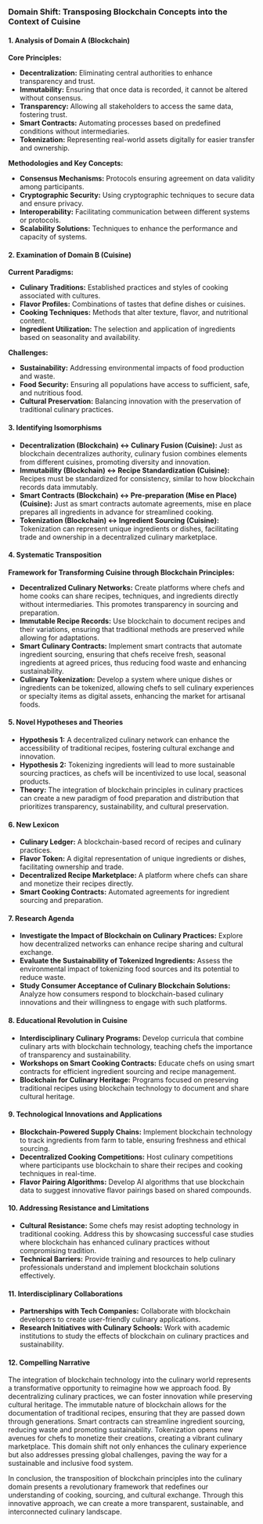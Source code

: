 ### Domain Shift: Transposing Blockchain Concepts into the Context of Cuisine

#### 1. Analysis of Domain A (Blockchain)
**Core Principles:**
- **Decentralization:** Eliminating central authorities to enhance transparency and trust.
- **Immutability:** Ensuring that once data is recorded, it cannot be altered without consensus.
- **Transparency:** Allowing all stakeholders to access the same data, fostering trust.
- **Smart Contracts:** Automating processes based on predefined conditions without intermediaries.
- **Tokenization:** Representing real-world assets digitally for easier transfer and ownership.

**Methodologies and Key Concepts:**
- **Consensus Mechanisms:** Protocols ensuring agreement on data validity among participants.
- **Cryptographic Security:** Using cryptographic techniques to secure data and ensure privacy.
- **Interoperability:** Facilitating communication between different systems or protocols.
- **Scalability Solutions:** Techniques to enhance the performance and capacity of systems.

#### 2. Examination of Domain B (Cuisine)
**Current Paradigms:**
- **Culinary Traditions:** Established practices and styles of cooking associated with cultures.
- **Flavor Profiles:** Combinations of tastes that define dishes or cuisines.
- **Cooking Techniques:** Methods that alter texture, flavor, and nutritional content.
- **Ingredient Utilization:** The selection and application of ingredients based on seasonality and availability.

**Challenges:**
- **Sustainability:** Addressing environmental impacts of food production and waste.
- **Food Security:** Ensuring all populations have access to sufficient, safe, and nutritious food.
- **Cultural Preservation:** Balancing innovation with the preservation of traditional culinary practices.

#### 3. Identifying Isomorphisms
- **Decentralization (Blockchain) ↔ Culinary Fusion (Cuisine):** Just as blockchain decentralizes authority, culinary fusion combines elements from different cuisines, promoting diversity and innovation.
- **Immutability (Blockchain) ↔ Recipe Standardization (Cuisine):** Recipes must be standardized for consistency, similar to how blockchain records data immutably.
- **Smart Contracts (Blockchain) ↔ Pre-preparation (Mise en Place) (Cuisine):** Just as smart contracts automate agreements, mise en place prepares all ingredients in advance for streamlined cooking.
- **Tokenization (Blockchain) ↔ Ingredient Sourcing (Cuisine):** Tokenization can represent unique ingredients or dishes, facilitating trade and ownership in a decentralized culinary marketplace.

#### 4. Systematic Transposition
**Framework for Transforming Cuisine through Blockchain Principles:**
- **Decentralized Culinary Networks:** Create platforms where chefs and home cooks can share recipes, techniques, and ingredients directly without intermediaries. This promotes transparency in sourcing and preparation.
- **Immutable Recipe Records:** Use blockchain to document recipes and their variations, ensuring that traditional methods are preserved while allowing for adaptations.
- **Smart Culinary Contracts:** Implement smart contracts that automate ingredient sourcing, ensuring that chefs receive fresh, seasonal ingredients at agreed prices, thus reducing food waste and enhancing sustainability.
- **Culinary Tokenization:** Develop a system where unique dishes or ingredients can be tokenized, allowing chefs to sell culinary experiences or specialty items as digital assets, enhancing the market for artisanal foods.

#### 5. Novel Hypotheses and Theories
- **Hypothesis 1:** A decentralized culinary network can enhance the accessibility of traditional recipes, fostering cultural exchange and innovation.
- **Hypothesis 2:** Tokenizing ingredients will lead to more sustainable sourcing practices, as chefs will be incentivized to use local, seasonal products.
- **Theory:** The integration of blockchain principles in culinary practices can create a new paradigm of food preparation and distribution that prioritizes transparency, sustainability, and cultural preservation.

#### 6. New Lexicon
- **Culinary Ledger:** A blockchain-based record of recipes and culinary practices.
- **Flavor Token:** A digital representation of unique ingredients or dishes, facilitating ownership and trade.
- **Decentralized Recipe Marketplace:** A platform where chefs can share and monetize their recipes directly.
- **Smart Cooking Contracts:** Automated agreements for ingredient sourcing and preparation.

#### 7. Research Agenda
- **Investigate the Impact of Blockchain on Culinary Practices:** Explore how decentralized networks can enhance recipe sharing and cultural exchange.
- **Evaluate the Sustainability of Tokenized Ingredients:** Assess the environmental impact of tokenizing food sources and its potential to reduce waste.
- **Study Consumer Acceptance of Culinary Blockchain Solutions:** Analyze how consumers respond to blockchain-based culinary innovations and their willingness to engage with such platforms.

#### 8. Educational Revolution in Cuisine
- **Interdisciplinary Culinary Programs:** Develop curricula that combine culinary arts with blockchain technology, teaching chefs the importance of transparency and sustainability.
- **Workshops on Smart Cooking Contracts:** Educate chefs on using smart contracts for efficient ingredient sourcing and recipe management.
- **Blockchain for Culinary Heritage:** Programs focused on preserving traditional recipes using blockchain technology to document and share cultural heritage.

#### 9. Technological Innovations and Applications
- **Blockchain-Powered Supply Chains:** Implement blockchain technology to track ingredients from farm to table, ensuring freshness and ethical sourcing.
- **Decentralized Cooking Competitions:** Host culinary competitions where participants use blockchain to share their recipes and cooking techniques in real-time.
- **Flavor Pairing Algorithms:** Develop AI algorithms that use blockchain data to suggest innovative flavor pairings based on shared compounds.

#### 10. Addressing Resistance and Limitations
- **Cultural Resistance:** Some chefs may resist adopting technology in traditional cooking. Address this by showcasing successful case studies where blockchain has enhanced culinary practices without compromising tradition.
- **Technical Barriers:** Provide training and resources to help culinary professionals understand and implement blockchain solutions effectively.

#### 11. Interdisciplinary Collaborations
- **Partnerships with Tech Companies:** Collaborate with blockchain developers to create user-friendly culinary applications.
- **Research Initiatives with Culinary Schools:** Work with academic institutions to study the effects of blockchain on culinary practices and sustainability.

#### 12. Compelling Narrative
The integration of blockchain technology into the culinary world represents a transformative opportunity to reimagine how we approach food. By decentralizing culinary practices, we can foster innovation while preserving cultural heritage. The immutable nature of blockchain allows for the documentation of traditional recipes, ensuring that they are passed down through generations. Smart contracts can streamline ingredient sourcing, reducing waste and promoting sustainability. Tokenization opens new avenues for chefs to monetize their creations, creating a vibrant culinary marketplace. This domain shift not only enhances the culinary experience but also addresses pressing global challenges, paving the way for a sustainable and inclusive food system. 

In conclusion, the transposition of blockchain principles into the culinary domain presents a revolutionary framework that redefines our understanding of cooking, sourcing, and cultural exchange. Through this innovative approach, we can create a more transparent, sustainable, and interconnected culinary landscape.
